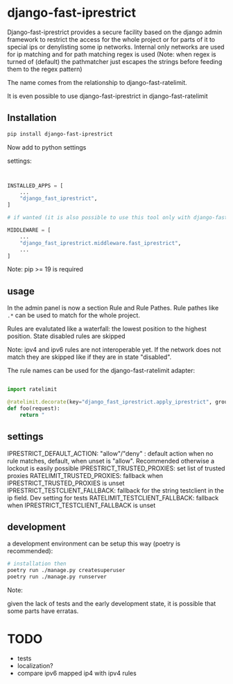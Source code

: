 # django-fast-iprestrict

Django-fast-iprestrict provides a secure facility based on the django admin framework to restrict the access for the whole project or
for parts of it to special ips or denylisting some ip networks.
Internal only networks are used for ip matching and for path matching regex is used (Note: when regex is turned of (default) the pathmatcher just escapes the strings before feeding them to the regex pattern)

The name comes from the relationship to django-fast-ratelimit.

It is even possible to use django-fast-iprestrict in django-fast-ratelimit

## Installation

```sh
pip install django-fast-iprestrict

```

Now add to python settings

settings:

```python


INSTALLED_APPS = [
    ...
    "django_fast_iprestrict",
]

# if wanted (it is also possible to use this tool only with django-fast-ratelimit)

MIDDLEWARE = [
    ...
    "django_fast_iprestrict.middleware.fast_iprestrict",
    ...
]


```

Note: pip >= 19 is required

## usage

In the admin panel is now a section Rule and Rule Pathes. Rule pathes like `.*` can be used to match for the whole project.

Rules are evalutated like a waterfall:
the lowest position to the highest position. State disabled rules are skipped

Note: ipv4 and ipv6 rules are not interoperable yet. If the network does not match they are skipped like if they are in state "disabled".

The rule names can be used for the django-fast-ratelimit adapter:

```python

import ratelimit

@ratelimit.decorate(key="django_fast_iprestrict.apply_iprestrict", groups="rulename")
def foo(request):
    return "

```

## settings

IPRESTRICT_DEFAULT_ACTION: "allow"/"deny" : default action when no rule matches, default, when unset is "allow". Recommended otherwise a lockout is easily possible
IPRESTRICT_TRUSTED_PROXIES: set list of trusted proxies
RATELIMIT_TRUSTED_PROXIES: fallback when IPRESTRICT_TRUSTED_PROXIES is unset
IPRESTRICT_TESTCLIENT_FALLBACK: fallback for the string testclient in the ip field. Dev setting for tests
RATELIMIT_TESTCLIENT_FALLBACK: fallback when IPRESTRICT_TESTCLIENT_FALLBACK is unset

## development

a development environment can be setup this way (poetry is recommended):

```sh
# installation then
poetry run ./manage.py createsuperuser
poetry run ./manage.py runserver

```

Note:

given the lack of tests and the early development state, it is possible that some parts have erratas.

# TODO

-   tests
-   localization?
-   compare ipv6 mapped ip4 with ipv4 rules
